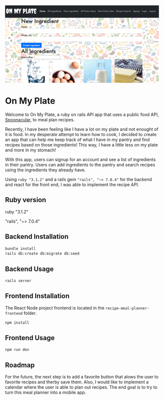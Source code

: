 ![screenshot](screenshot.png)

# On My Plate

Welcome to On My Plate, a ruby on rails API app that uses a public food API, [Spoonacular](https://spoonacular.com/), to meal plan recipes.

Recently, I have been feeling like I have a lot on my plate and not enought of it is food. In my desperate attempt to learn how to cook, I decided to create an app that can help me keep track of what I have in my pantry and find recipes based on those ingredients! This way, I have a little less on my plate and more in my stomach!

With this app, users can signup for an account and see a list of ingredients in their pantry. Users can add ingredients to the pantry and search recipes using the ingredients they already have.

Using `ruby "3.1.2"` and a rails gem `"rails", "~> 7.0.4"` for the backend and react for the front end, I was able to implement the recipe API.

## Ruby version

ruby "3.1.2"

"rails", "~> 7.0.4"

## Backend Installation

```bash
bundle install
rails db:create db:migrate db:seed
```

## Backend Usage

```bash
rails server
```

## Frontend Installation

The React Node project frontend is located in the `recipe-meal-planner-frontend` folder.

```bash
npm install
```

## Frontend Usage

```bash
npm run dev
```

## Roadmap

For the future, the next step is to add a favorite button that alows the user to favorite recipes and therby save them. Also, I would like to implement a calendar where the user is able to plan out recipes. The end goal is to try to turn this meal planner into a mobile app.
